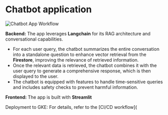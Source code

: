 # Chatbot application
![Chatbot App Workflow](https://github.com/tnguyen2907/obot/tree/documentation/assets/chatbot-workflow.png)

**Backend:** The app leverages **Langchain** for its RAG architecture and conversational capabilities.
- For each user query, the chatbot summarizes the entire conversation into a standalone question to enhance vector retrieval from the **Firestore**, improving the relevance of retrieved information.
- Once the relevant data is retrieved, the chatbot combines it with the user query to generate a comprehensive response, which is then displayed to the user.
- The chatbot is equipped with features to handle time-sensitive queries and includes safety checks to prevent harmful information.

**Frontend:** The app is built with **Streamlit** 

Deployment to GKE: For details, refer to the [CI/CD workflow](
